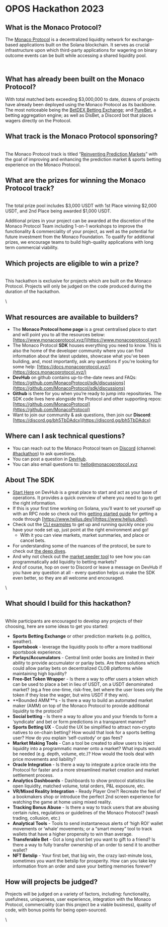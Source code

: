 # OPOS Hackathon 2023

## What is the Monaco Protocol?

The [Monaco Protocol](https://www.monacoprotocol.xyz/) is a decentralized liquidity network for exchange-based applications built on the Solana blockchain. It serves as crucial infrastructure upon which third-party applications for wagering on binary outcome events can be built while accessing a shared liquidity pool.&#x20;

\
What has already been built on the Monaco Protocol?
---------------------------------------------------

With total matched bets exceeding $3,000,000 to date, dozens of projects have already been deployed using the Monaco Protocol as its backbone. The most noticeable being the [BetDEX Betting Exchange](https://www.betdex.com/); and [PureBet](https://www.purebet.io/), a betting aggregation engine; as well as DisBet, a Discord bot that places wagers directly on the Protocol.



## What track is the Monaco Protocol sponsoring?

\
The Monaco Protocol track is titled “[Reinventing Prediction Markets](https://www.oposhackathon.com/)” with the goal of improving and enhancing the prediction market & sports betting experience on the Monaco Protocol.&#x20;



## What are the prizes for winning the Monaco Protocol track?

\
The total prize pool includes $3,000 USDT with 1st Place winning $2,000 USDT, and 2nd Place being awarded $1,000 USDT.&#x20;



Additional prizes in your project can be awarded at the discretion of the Monaco Protocol Team including 1-on-1 workshops to improve the functionality & commerciality of your project, as well as the potential for future investment from the Monaco Foundation. To qualify for additional prizes, we encourage teams to build high-quality applications with long term commercial viability.



## Which projects are eligible to win a prize?

\
This hackathon is exclusive for projects which are built on the Monaco Protocol. Projects will only be judged on the code produced during the duration of the hackathon.

\


## What resources are available to builders?

* The **Monaco Protocol home page** is a great centralised place to start and will point you to all the resources below: [https://www.monacoprotocol.xyz/](https://www.monacoprotocol.xyz/)
* The Monaco Protocol **SDK** houses everything you need to know. This is also the home of the developer community where you can find information about the latest updates, showcase what you've been building, and, most importantly, ask any questions if you're looking for some help: [https://docs.monacoprotocol.xyz/](https://docs.monacoprotocol.xyz/)
* **DevHub** on github contains up-to-the-date news and FAQs: [https://github.com/MonacoProtocol/sdk/discussions](https://github.com/MonacoProtocol/sdk/discussions)
* **Github** is there for you when you’re ready to jump into repositories. The SDK code lives here alongside the Protocol and other supporting repos: [https://github.com/MonacoProtocol](https://github.com/MonacoProtocol)
* Want to join our community & ask questions, then join our **Discord**: [https://discord.gg/bh5TbDAdcx](https://discord.gg/bh5TbDAdcx)



## Where can I ask technical questions?

* You can reach out to the Monaco Protocol team on [Discord](https://discord.gg/bh5TbDAdcx) (channel: [#hackathon](https://discord.gg/FGAHWFUhGV)) to ask questions.
* You can post a question in [DevHub](https://github.com/MonacoProtocol/sdk/discussions).&#x20;
* You can also email questions to: hello@monacoprotocol.xyz



## About The SDK

* [Start Here](https://github.com/MonacoProtocol/sdk/discussions/6) on DevHub is a great place to start and act as your base of operations. It provides a quick overview of where you need to go to get the right information.
* If this is your first time working on Solana, you’ll want to set yourself up with an RPC node so check out this [getting started guide](https://github.com/MonacoProtocol/sdk/tree/main/examples#getting-started---rpc-node) for getting a node through [https://www.helius.dev/](https://www.helius.dev/).
* Check out the [CLI examples](https://github.com/MonacoProtocol/sdk/tree/main/examples/cli) to get up and running quickly once you have your node set up, just point at the right environment and go!
  * With it you can view markets, market summaries, and place or cancel bets.
* For understanding some of the nuances of the protocol, be sure to check out [the deep dives](https://github.com/MonacoProtocol/sdk/tree/main/deep-dives).
* And why not check out the [market seeder tool](https://github.com/MonacoProtocol/market-seeder) to see how you can programmatically add liquidity to betting markets?
* And of course, hop on over to Discord or leave a message on DevHub if you have any question at all - every question helps us make the SDK even better, so they are all welcome and encouraged.

\


## What should I build for this hackathon?

\
While participants are encouraged to develop any projects of their choosing, here are some ideas to get you started:



* **Sports Betting Exchange** or other prediction markets (e.g. politics, weather).&#x20;
* **Sportsbook** - leverage the liquidity pools to offer a more traditional sportsbook experience.
* **Parlays/Accumulators** - Central limit order books are limited in their ability to provide accumulator or parlay bets. Are there solutions which could allow parlay bets on decentralized CLOB platforms while maintaining high liquidity?&#x20;
* **Free-Bet Token Wrappe**r - Is there a way to offer users a token which can be used to place a bet in lieu of USDT, on a USDT denominated market? (eg.a free one-time, risk-free, bet where the user loses only the token if they lose the wager, but wins USDT if they win).&#x20;
* **Bounded AMM'**s - Is there a way to build an automated market maker (AMM) on top of the Monaco Protocol to provide additional liquidity to the protocol?
* **Social betting** - Is there a way to allow you and your friends to form a ‘syndicate’ and bet or form predictions in a transparent manner?
* **Sports Betting UX** - Could the UX be simplified to attract non-crypto natives to on-chain betting? How would that look for a sports betting user? How do you explain ‘self-custody’ or gas fees?&#x20;
* **Market Making Tools** - Can a tool be created to allow users to inject liquidity into a programmatic manner onto a market? What inputs would be needed (e.g. depth, volume, etc.)? How would the tools deal with price movements and liability?&#x20;
* **Oracle Integration** - Is there a way to integrate a price oracle into the Protocol for faster and a more streamlined market creation and market settlement process.
* **Analytics Dashboards** - Dashboards to show protocol statistics like open liquidity, matched volume, total orders, P\&L exposure, etc.
* **VR/Mixed Reality Integration** - Ready Player One?! Recreate the feel of a bookmakers shop or introduce the perfect 2nd screen experience for watching the game at home using mixed reality.
* **Tracking Bonus Abuse** - Is there a way to track users that are abusing certain rules, regulations or guidelines of the Monaco Protocol? (wash trading, collusion, etc.)
* **Analytical Tools** - Tools to send instantaneous alerts of ‘high ROI’ wallet movements or ‘whale’ movements; or a “smart money” tool to track wallets that have a higher propensity to win than average.
* **Transferable Bet** - Got a long shot bet you want to gift to a friend? Is there a way to fully transfer ownership of an order to send it to another wallet?
* **NFT Betslip** - Your first bet, that big win, the crazy last-minute loss, sometimes you want the betslip for prosperity. How can you take key information from an order and save your betting memories forever?



## How will projects be judged?

Projects will be judged on a variety of factors, including: functionality, usefulness, uniqueness, user experience, integration with the Monaco Protocol, commerciality (can this project be a viable business), quality of code, with bonus points for being open-sourced.



\
